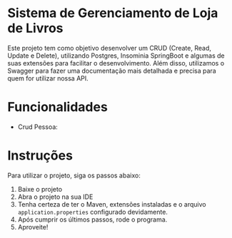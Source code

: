 # Sistema de Gerenciamento de Loja de Livros

Este projeto tem como objetivo desenvolver um CRUD (Create, Read, Update e Delete), utilizando Postgres, Insominia SpringBoot e algumas de suas extensões para facilitar o desenvolvimento. Além disso, utilizamos o Swagger para fazer uma documentação mais detalhada e precisa para quem for utilizar nossa API.

# Funcionalidades
 
* Crud Pessoa: 


# Instruções
Para utilizar o projeto, siga os passos abaixo:

1. Baixe o projeto
2. Abra o projeto na sua IDE
3. Tenha certeza de ter o Maven, extensões instaladas e o arquivo `application.properties` configurado devidamente.
4. Após cumprir os últimos passos, rode o programa.
5. Aproveite!